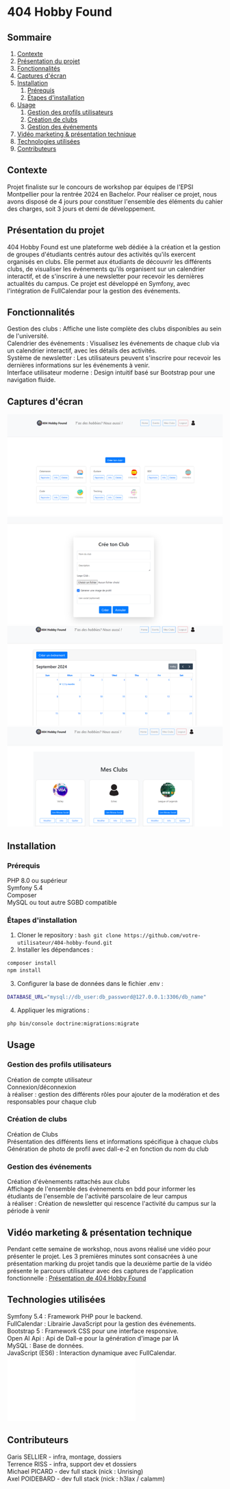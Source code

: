 # 404 Hobby Found

## Sommaire
1. [Contexte](#contexte)
2. [Présentation du projet](#présentation-du-projet)
3. [Fonctionnalités](#fonctionnalités)
4. [Captures d'écran](#captures-décran)
5. [Installation](#installation)
   1. [Prérequis](#prérequis)
   2. [Étapes d'installation](#étapes-dinstallation)
6. [Usage](#usage)
   1. [Gestion des profils utilisateurs](#gestion-des-profils-utilisateurs)
   2. [Création de clubs](#création-de-clubs)
   3. [Gestion des événements](#gestion-des-événements)
7. [Vidéo marketing & présentation technique](#vidéo-marketing--présentation-technique)
8. [Technologies utilisées](#technologies-utilisées)
9. [Contributeurs](#contributeurs)

## Contexte
Projet finaliste sur le concours de workshop par équipes de l'EPSI Montpellier pour la rentrée 2024 en Bachelor. Pour réaliser ce projet, nous avons disposé de 4 jours pour constituer l'ensemble des éléments du cahier des charges, soit 3 jours et demi de développement. 

## Présentation du projet
404 Hobby Found est une plateforme web dédiée à la création et la gestion de groupes d'étudiants centrés autour des activités qu'ils exercent organisés en clubs. Elle permet aux étudiants de découvrir les différents clubs, de visualiser les événements qu'ils organisent sur un calendrier interactif, et de s'inscrire à une newsletter pour recevoir les dernières actualités du campus. Ce projet est développé en Symfony, avec l'intégration de FullCalendar pour la gestion des événements.

## Fonctionnalités
Gestion des clubs : Affiche une liste complète des clubs disponibles au sein de l'université.<br>
Calendrier des événements : Visualisez les événements de chaque club via un calendrier interactif, avec les détails des activités.<br>
Système de newsletter : Les utilisateurs peuvent s'inscrire pour recevoir les dernières informations sur les événements à venir.<br>
Interface utilisateur moderne : Design intuitif basé sur Bootstrap pour une navigation fluide.

## Captures d'écran
![Accueil](public/img/captures/accueil.png)<br>
![Création de club](public/img/captures/Crea_club.png)<br>
![Evenements](public/img/captures/Evenements.png)<br>
![Mes clubs](public/img/captures/Mes_clubs.png)

## Installation
### Prérequis
PHP 8.0 ou supérieur<br>
Symfony 5.4<br>
Composer<br>
MySQL ou tout autre SGBD compatible
### Étapes d'installation
1. Cloner le repository : 
```bash git clone https://github.com/votre-utilisateur/404-hobby-found.git```
2. Installer les dépendances :
```bash
composer install
npm install
```
3. Configurer la base de données dans le fichier .env :
```bash
DATABASE_URL="mysql://db_user:db_password@127.0.0.1:3306/db_name"
```
4. Appliquer les migrations :
```bash
php bin/console doctrine:migrations:migrate
```

## Usage
### Gestion des profils utilisateurs
Création de compte utilisateur<br>
Connexion/déconnexion<br>
à réaliser : gestion des différents rôles pour ajouter de la modération et des responsables pour chaque club
### Création de clubs
Création de Clubs<br>
Présentation des différents liens et informations spécifique à chaque clubs<br>
Génération de photo de profil avec dall-e-2 en fonction du nom du club
### Gestion des événements
Création d'évènements rattachés aux clubs<br>
Affichage de l'ensemble des évènements en bdd pour informer les étudiants de l'ensemble de l'activité parscolaire de leur campus<br>
à réaliser : Création de newsletter qui rescence l'activité du campus sur la période à venir

## Vidéo marketing & présentation technique
Pendant cette semaine de workshop, nous avons réalisé une vidéo pour présenter le projet. Les 3 premières minutes sont consacrées à une présentation marking du projet tandis que la deuxième partie de la vidéo présente le parcours utilisateur avec des captures de l'application fonctionnelle : [Présentation de 404 Hobby Found](https://youtu.be/c667akO-25o)

## Technologies utilisées
Symfony 5.4 : Framework PHP pour le backend.<br>
FullCalendar : Librairie JavaScript pour la gestion des événements.<br>
Bootstrap 5 : Framework CSS pour une interface responsive.<br>
Open AI Api : Api de Dall-e pour la génération d'image par IA<br>
MySQL : Base de données.<br>
JavaScript (ES6) : Interaction dynamique avec FullCalendar.
![Document Technique](workshop2425-b3g26-doctech.pdf)

## Contributeurs
Garis SELLIER - infra, montage, dossiers<br>
Terrence RISS - infra, support dev et dossiers<br>
Michael PICARD - dev full stack (nick : Unrising)<br>
Axel POIDEBARD - dev full stack (nick : h3lax / calamm)
